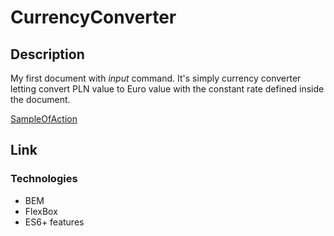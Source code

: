 # CurrencyConverter

## Description

My first document with *input* command.
It's simply currency converter letting convert PLN value to Euro value with the constant rate defined inside the document.

[SampleOfAction](C:\Users\Macie_90c0vts\Desktop\CurrencyConverter.gif)

## Link

### Technologies
- BEM
- FlexBox
- ES6+ features
